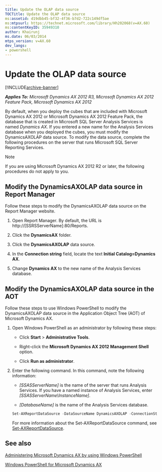 ```yaml
---
title: Update the OLAP data source
TOCTitle: Update the OLAP data source
ms:assetid: d19dbb45-bf32-4f36-b7d2-722c149df5ae
ms:mtpsurl: https://technet.microsoft.com/library/Hh202068(v=AX.60)
ms:contentKeyID: 35949310
author: Khairunj
ms.date: 06/03/2014
mtps_version: v=AX.60
dev_langs:
- powershell
---
```


# Update the OLAP data source 


[!INCLUDE[archive-banner](includes/archive-banner.md)]


_**Applies To:** Microsoft Dynamics AX 2012 R3, Microsoft Dynamics AX 2012 Feature Pack, Microsoft Dynamics AX 2012_

By default, when you deploy the cubes that are included with Microsoft Dynamics AX 2012 or Microsoft Dynamics AX 2012 Feature Pack, the database that is created in Microsoft SQL Server Analysis Services is named *Dynamics AX*. If you entered a new name for the Analysis Services database when you deployed the cubes, you must modify the DynamicsAXOLAP data source. To modify the data source, complete the following procedures on the server that runs Microsoft SQL Server Reporting Services.


> [!NOTE]
> <P>If you are using Microsoft Dynamics AX 2012 R2 or later, the following procedures do not apply to you.</P>



## Modify the DynamicsAXOLAP data source in Report Manager

Follow these steps to modify the DynamicsAXOLAP data source on the Report Manager website.

1.  Open Report Manager. By default, the URL is http://\[SSRSServerName\]:80/Reports.

2.  Click the **DynamicsAX** folder.

3.  Click the **DynamicsAXOLAP** data source.

4.  In the **Connection string** field, locate the text **Initial Catalog=Dynamics AX**.

5.  Change **Dynamics AX** to the new name of the Analysis Services database.

## Modify the DynamicsAXOLAP data source in the AOT

Follow these steps to use Windows PowerShell to modify the DynamicsAXOLAP data source in the Application Object Tree (AOT) of Microsoft Dynamics AX.

1.  Open Windows PowerShell as an administrator by following these steps:
    
      - Click **Start** \> **Administrative Tools**.
    
      - Right-click the **Microsoft Dynamics AX 2012 Management Shell** option.
    
      - Click **Run as administrator**.

2.  Enter the following command. In this command, note the following information:
    
      - *\[SSASServerName\]* is the name of the server that runs Analysis Services. If you have a named instance of Analysis Services, enter *\[SSASServerName\\InstanceName\]*.
    
      - *\[DatabaseName\]* is the name of the Analysis Services database.
    
    <!-- end list -->
    
    ``` powershell
    Set-AXReportDataSource -DataSourceName DynamicsAXOLAP -ConnectionString “Provider=MSOLAP.4;Integrated Security=SSPI;Persist Security Info=True;Data Source=[SSASServerName];Initial Catalog=[DatabaseName]”
    ```
    
    For more information about the Set-AXReportDataSource command, see [Set-AXReportDataSource](https://go.microsoft.com/fwlink/?linkid=217552).

## See also

[Administering Microsoft Dynamics AX by using Windows PowerShell](administering-microsoft-dynamics-ax-by-using-windows-powershell.md)

[Windows PowerShell for Microsoft Dynamics AX](windows-powershell-for-microsoft-dynamics-ax.md)

  


